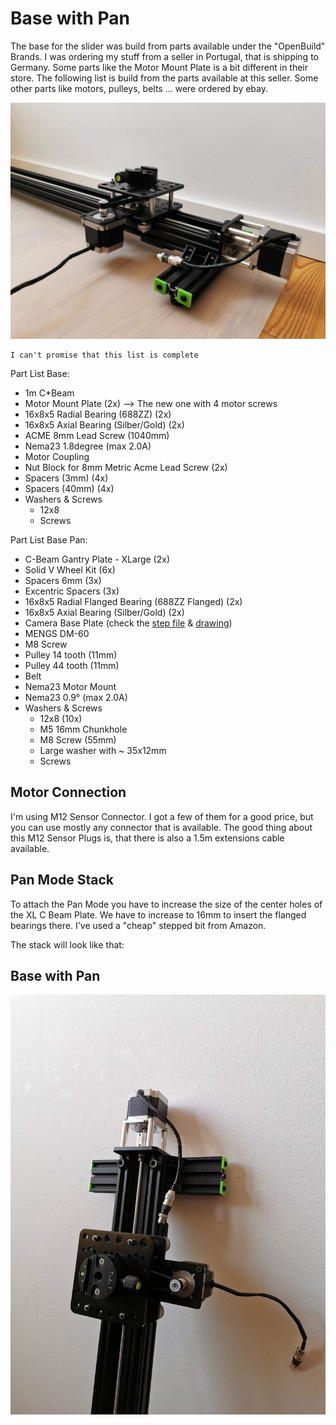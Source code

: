 # Base with Pan

The base for the slider was build from parts available under the "OpenBuild" Brands. I was ordering my stuff from a seller in Portugal, that is shipping to Germany. Some parts like the Motor Mount Plate is a bit different in their store. The following list is build from the parts available at this seller.
Some other parts like motors, pulleys, belts ... were ordered by ebay.


![alt text](https://github.com/JoJ123/Camera-Motion-Slider/blob/master/Hardware/Base%20with%20Pan/images/BaseWithPan.jpg?raw=true)

```
I can't promise that this list is complete
```

Part List Base:
* 1m C*Beam
* Motor Mount Plate (2x) --> The new one with 4 motor screws
* 16x8x5 Radial Bearing (688ZZ) (2x)
* 16x8x5 Axial Bearing (Silber/Gold) (2x)
* ACME 8mm Lead Screw (1040mm)
* Nema23 1.8degree (max 2.0A)
* Motor Coupling
* Nut Block for 8mm Metric Acme Lead Screw (2x)
* Spacers (3mm) (4x)
* Spacers (40mm) (4x)
* Washers & Screws
  * 12x8
  * Screws

Part List Base Pan:
* C-Beam Gantry Plate - XLarge (2x)
* Solid V Wheel Kit (6x)
* Spacers 6mm (3x)
* Excentric Spacers (3x)
* 16x8x5 Radial Flanged Bearing (688ZZ Flanged) (2x)
* 16x8x5 Axial Bearing (Silber/Gold) (2x)
* Camera Base Plate (check the [step file](https://github.com/JoJ123/Camera-Motion-Slider/blob/master/Hardware/Base%20with%20Pan/parts/CameraBasePlate.step?raw=true) & [drawing](https://github.com/JoJ123/Camera-Motion-Slider/blob/master/Hardware/Base%20with%20Pan/parts/CameraBasePlate.pdf?raw=true))
* MENGS DM-60
* M8 Screw
* Pulley 14 tooth (11mm)
* Pulley 44 tooth (11mm)
* Belt
* Nema23 Motor Mount
* Nema23 0.9° (max 2.0A)
* Washers & Screws
  * 12x8 (10x)
  * M5 16mm Chunkhole
  * M8 Screw (55mm)
  * Large washer with ~ 35x12mm
  * Screws

## Motor Connection
I'm using M12 Sensor Connector. I got a few of them for a good price, but you can use mostly any connector that is available. The good thing about this M12 Sensor Plugs is, that there is also a 1.5m extensions cable available.

## Pan Mode Stack
To attach the Pan Mode you have to increase the size of the center holes of the XL C Beam Plate. We have to increase to 16mm to insert the flanged bearings there. I've used a "cheap" stepped bit from Amazon.

The stack will look like that:

## Base with Pan
![alt text](https://github.com/JoJ123/Camera-Motion-Slider/blob/master/Hardware/Base%20with%20Pan/images/BaseWithPan2.jpg?raw=true)